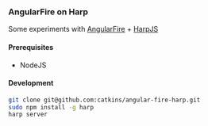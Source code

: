 ### AngularFire on Harp

Some experiments with [AngularFire](https://www.firebase.com/docs/web/libraries/angular/index.html) + [HarpJS](http://harpjs.com)


#### Prerequisites

* NodeJS

#### Development

```bash
git clone git@github.com:catkins/angular-fire-harp.git
sudo npm install -g harp
harp server
```

